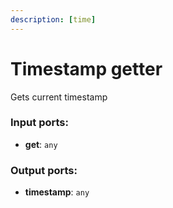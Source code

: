 ```yaml
---
description: [time]
---
```


# Timestamp getter

Gets current timestamp

### Input ports:

* __get__: `any`

### Output ports:

* __timestamp__: `any`

